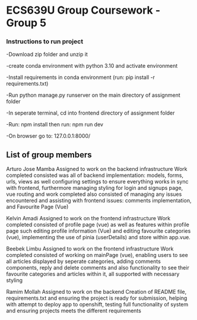 # ECS639U Group Coursework - Group 5

### Instructions to run project
-Download zip folder and unzip it

-create conda environment with python 3.10 and activate environment

-Install requirements in conda environment (run: pip install -r requirements.txt)

-Run python manage.py runserver on the main directory of assignment folder

-In seperate terminal, cd into frontend directory of assignment folder

-Run: npm install then run: npm run dev

-On browser go to: 127.0.0.1:8000/

## List of group members

Arturo Jose Mamba
Assigned to work on the backend infrastructure 
Work completed consisted was all of backend implementation: models, forms, urls, views as well configuring settings to ensure everything works in sync with frontend, furthermore managing styling for login and signups page, vue routing and work completed also consisted of managing any issues encountered and assisting with frontend issues: comments implementation, and Favourite Page (Vue)

Kelvin Amadi
Assigned to work on the frontend infrastructure
Work completed consisted of profile page (vue) as well as features within profile page such editing profile information (Vue) and editing favourite categories (vue), implementing the use of pinia (userDetails) and store within app.vue.

Beebek Limbu
Assigned to work on the frontend infrastructure
Work completed consisted of working on mainPage (vue), enabling users to see all articles displayed by seperate categories, adding comments components, reply and delete comments and also functionality to see their favourite categories and articles within it, all supported with necessary styling

Ramim Mollah
Assigned to work on the backend
Creation of README file, requirements.txt and ensuring the project is ready for submission, helping with attempt to deploy app to openshift, testing full functionality of system and ensuring projects meets the different requirements